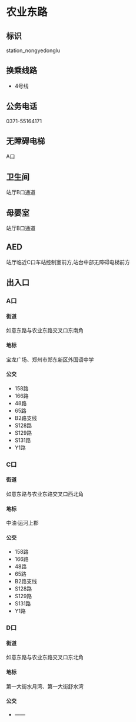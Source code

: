 # 农业东路

## 标识

station_nongyedonglu

## 换乘线路

- 4号线

## 公务电话

0371-55164171

## 无障碍电梯

A口

## 卫生间

站厅B口通道

## 母婴室

站厅B口通道

## AED

站厅临近C口车站控制室前方,站台中部无障碍电梯前方

## 出入口

### A口

#### 街道

如意东路与农业东路交叉口东南角

#### 地标

宝龙广场、郑州市郑东新区外国语中学

#### 公交

- 158路
- 166路
- 48路
- 65路
- B2路支线
- S128路
- S129路
- S131路
- Y1路

### C口

#### 街道

如意东路与农业东路交叉口西北角

#### 地标

中油·运河上郡

#### 公交

- 158路
- 166路
- 48路
- 65路
- B2路支线
- S128路
- S129路
- S131路
- Y1路

### D口

#### 街道

如意东路与农业东路交叉口东北角

#### 地标

第一大街水月湾、第一大街舒水湾

#### 公交

- ——

